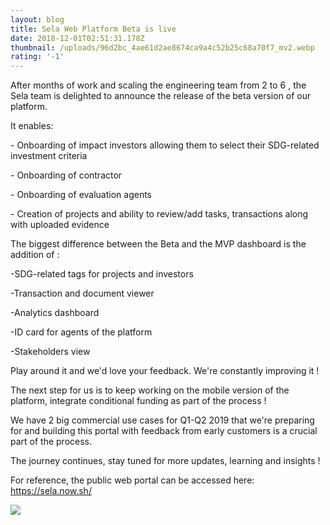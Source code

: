 ```yaml
---
layout: blog
title: Sela Web Platform Beta is live
date: 2018-12-01T02:51:31.178Z
thumbnail: /uploads/96d2bc_4ae61d2ae8674ca9a4c52b25c68a70f7_mv2.webp
rating: '-1'
---
```

After months of work and scaling the engineering team from 2 to 6 , the Sela team is delighted to announce the release of the beta version of our platform.

It enables: 



 



\- Onboarding of impact investors allowing them to select their SDG-related investment criteria



\- Onboarding of contractor

\- Onboarding of evaluation agents



\- Creation of projects and ability to review/add tasks, transactions along with uploaded evidence



 



The biggest difference between the Beta and the MVP dashboard is the addition of :



 



\-SDG-related tags for projects and investors 

\-Transaction and document viewer

\-Analytics dashboard

\-ID card for agents of the platform



\-Stakeholders view





Play around it and we'd love your feedback. We're constantly improving it !





The next step for us is to keep working on the mobile version of the platform, integrate conditional funding as part of the process !



We have 2 big commercial use cases for Q1-Q2 2019 that we're preparing for and building this portal with feedback from early customers is a crucial part of the process.

 



The journey continues, stay tuned for more updates, learning and insights !





For reference, the public web portal can be accessed here: https://sela.now.sh/





![](/uploads/96d2bc_5b73decfea2849dca82a64715ef7d80e_mv2.webp)
